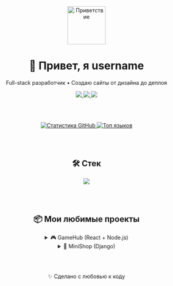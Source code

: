 <!-- README.md -->
<div align="center">

  <img src="https://media.tenor.com/5YNsHzJnEeEAAAAC/hello-there-general-kenobi.gif " width="100" alt="Приветствие"/>

  <h1>👋 Привет, я username</h1>
  
  <p>Full-stack разработчик • Создаю сайты от дизайна до деплоя</p>

  <a href="https://t.me/username ">
    <img src="https://img.shields.io/badge/Telegram-2CA5E0?style=for-the-badge&logo=telegram&logoColor=white " />
  </a>
  <a href="mailto:your_email@example.com">
    <img src="https://img.shields.io/badge/Gmail-D14836?style=for-the-badge&logo=gmail&logoColor=white " />
  </a>
  <a href="https://linkedin.com/in/username ">
    <img src="https://img.shields.io/badge/LinkedIn-0077B5?style=for-the-badge&logo=linkedin&logoColor=white " />
  </a>

  <br><br>

  <!-- Статистика GitHub -->
  <a href="https://github.com/username ">
    <img src="https://github-readme-stats.vercel.app/api?username=username&show_icons=true&theme=radical " alt="Статистика GitHub" />
  </a>

  <a href="https://github.com/username ">
    <img src="https://github-readme-stats.vercel.app/api/top-langs/?username=username&layout=compact&langs_count=7&theme=radical " alt="Топ языков" />
  </a>

  <br><br>

  <!-- Технологии -->
  <h2>🛠️ Стек</h2>
  <img src="https://skillicons.dev/icons?i=js ,ts,react,nodejs,express,python,django,html,css,git,github,docker,postgresql,redis,vue,nginx" />

  <br><br>

  <!-- Проекты -->
  <h2>📦 Мои любимые проекты</h2>

  <details>
    <summary>🎮 GameHub (React + Node.js)</summary>
    <p>Платформа для поиска и обсуждения видеоигр. Реализован REST API и клиентская часть.</p>
    <a href="https://github.com/username/gamehub "><img src="https://img.shields.io/github/stars/username/gamehub?style=social " /></a>
  </details>

  <details>
    <summary>🛒 MiniShop (Django)</summary>
    <p>Мини интернет-магазин с админкой, корзиной и системой оплаты.</p>
    <a href="https://github.com/username/minishop "><img src="https://img.shields.io/github/stars/username/minishop?style=social " /></a>
  </details>

  <br><br>

  <!-- Подпись -->
  <p>✨ Сделано с любовью к коду</p>

</div>
